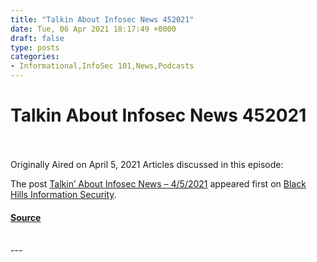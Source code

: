```yaml
---
title: "Talkin About Infosec News 452021"
date: Tue, 06 Apr 2021 18:17:49 +0000
draft: false
type: posts
categories: 
- Informational,InfoSec 101,News,Podcasts
---
```

# Talkin About Infosec News 452021

<br/>

<br/>
Originally Aired on April 5, 2021 Articles discussed in this episode:

The post [Talkin’ About Infosec News – 4/5/2021](https://www.blackhillsinfosec.com/talkin-about-infosec-news-4-5-2021/) appeared first on [Black Hills Information Security](https://www.blackhillsinfosec.com).

#### [Source](https://www.blackhillsinfosec.com/talkin-about-infosec-news-4-5-2021/)

<br/>
---
